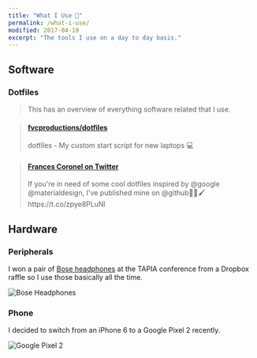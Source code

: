 ```yaml
---
title: "What I Use 📱️"
permalink: /what-i-use/
modified: 2017-04-19
excerpt: "The tools I use on a day to day basis."
---
```


## Software

### Dotfiles

> This has an overview of everything software related that I use.

<blockquote class="embedly-card"><h4><a href="https://github.com/fvcproductions/dotfiles">fvcproductions/dotfiles</a></h4><p>dotfiles - My custom start script for new laptops 💻</p></blockquote>

<blockquote class="embedly-card"><h4><a href="https://twitter.com/fvcproductions/status/927052673781719040">Frances Coronel on Twitter</a></h4><p>If you're in need of some cool dotfiles inspired by @google @materialdesign, I've published mine on @github🎨🎉🖌️ https://t.co/zpye8PLuNl</p></blockquote>

## Hardware

### Peripherals

I won a pair of [Bose headphones](https://www.bose.com/en_us/products/headphones.html) at the TAPIA conference from a Dropbox raffle so I use those basically all the time.

![Bose Headphones](https://assets.bose.com/content/dam/Bose_DAM/Web/consumer_electronics/global/categories/subcategory_wireless_headphones/wh_subcat_best_QC35_1x1.psd/_jcr_content/renditions/cq5dam.web.320.320.png)

### Phone

I decided to switch from an iPhone 6 to a Google Pixel 2 recently.

![Google Pixel 2](https://i.imgur.com/ybYLqSn.png)